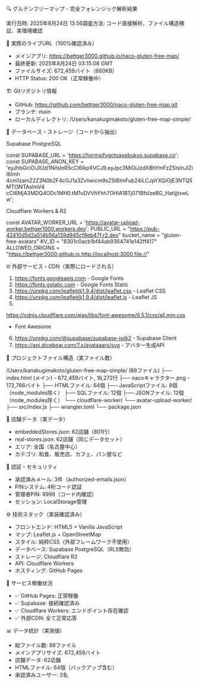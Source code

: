 🔍 グルテンフリーマップ - 完全フォレンジック解析結果

  実行日時: 2025年8月24日 13:56調査方法:
  コード直接解析、ファイル構造検証、実環境確認

  📍 実際のライブURL（100%確認済み）

  - メインアプリ: https://bettger3000.github.io/naco-gluten-free-map/
  - 最終更新: 2025年8月24日 03:15:08 GMT
  - ファイルサイズ: 672,459バイト（660KB）
  - HTTP Status: 200 OK（正常稼働中）

  🏗️ Gitリポジトリ情報

  - GitHub: https://github.com/bettger3000/naco-gluten-free-map.git
  - ブランチ: main
  - ローカルディレクトリ: /Users/kanakugimakoto/gluten-free-map-simple/

  💾 データベース・ストレージ（コードから抽出）

  Supabase PostgreSQL

  const SUPABASE_URL = 'https://hxrmsjfvgctoaxpbukvo.supabase.co';
  const SUPABASE_ANON_KEY =
  'eyJhbGciOiJIUzI1NiIsInR5cCI6IkpXVCJ9.eyJpc3MiOiJzdXBhYmFzZSIsInJlZiI6Imh
  4cm1zamZ2Z2N0b2F4cGJ1a3ZvIiwicm9sZSI6ImFub24iLCJpYXQiOjE3NTQ5MTI3NTAsImV4
  cCI6MjA3MDQ4ODc1MH0.tM1vDVVhYhh7OHlA1BTj071BfsIzeBG_HatijjtxwLw';

  Cloudflare Workers & R2

  const AVATAR_WORKER_URL =
  'https://avatar-upload-worker.bettger1000.workers.dev';
  PUBLIC_URL = "https://pub-42410d5d2a514b56a139d945cf8eb47f.r2.dev"
  bucket_name = "gluten-free-avatars"
  KV_ID = "8301c0acb1bf44ab9364741e142ff417"
  ALLOWED_ORIGINS =
  "https://bettger3000.github.io,http://localhost:3000,file://"

  🌐 外部サービス・CDN（実際にロードされる）

  1. https://fonts.googleapis.com - Google Fonts
  2. https://fonts.gstatic.com - Google Fonts Static
  3. https://unpkg.com/leaflet@1.9.4/dist/leaflet.css - Leaflet CSS
  4. https://unpkg.com/leaflet@1.9.4/dist/leaflet.js - Leaflet JS
  5.
  https://cdnjs.cloudflare.com/ajax/libs/font-awesome/6.5.1/css/all.min.css
   - Font Awesome
  6. https://unpkg.com/@supabase/supabase-js@2 - Supabase Client
  7. https://api.dicebear.com/7.x/avataaars/svg - アバター生成API

  📁 プロジェクトファイル構造（実ファイル数）

  /Users/kanakugimakoto/gluten-free-map-simple/ (88ファイル)
  ├── index.html (メイン) - 672,459バイト, 16,272行
  ├── nacoキャラクター.png - 172,766バイト
  ├── HTMLファイル: 64個
  ├── JavaScriptファイル: 8個（node_modules除く）
  ├── SQLファイル: 12個
  ├── JSONファイル: 12個（node_modules除く）
  └── cloudflare-worker/
      └── avatar-upload-worker/
          ├── src/index.js
          ├── wrangler.toml
          └── package.json

  🏪 店舗データ（実データ）

  - embeddedStores.json: 62店舗（801行）
  - real-stores.json: 62店舗（同じデータセット）
  - エリア: 全国（名古屋中心）
  - カテゴリ: 和食、販売店、カフェ、パン屋など

  🔐 認証・セキュリティ

  - 承認済みメール: 3件（authorized-emails.json）
  - PINシステム: 4桁コード認証
  - 管理者PIN: 9999（コード内確認）
  - セッション: LocalStorage管理

  ⚙️ 技術スタック（実装確認済み）

  - フロントエンド: HTML5 + Vanilla JavaScript
  - マップ: Leaflet.js + OpenStreetMap
  - スタイル: 純粋CSS（外部フレームワーク不使用）
  - データベース: Supabase PostgreSQL（RLS無効）
  - ストレージ: Cloudflare R2
  - API: Cloudflare Workers
  - ホスティング: GitHub Pages

  🔄 サービス稼働状況

  - ✅ GitHub Pages: 正常稼働
  - ✅ Supabase: 接続確認済み
  - ✅ Cloudflare Workers: エンドポイント存在確認
  - ✅ 外部CDN: 全て正常応答

  📊 データ統計（実測値）

  - 総ファイル数: 88ファイル
  - メインアプリサイズ: 672,459バイト
  - 店舗データ: 62店舗
  - HTMLファイル: 64個（バックアップ含む）
  - 承認済みユーザー: 3名
